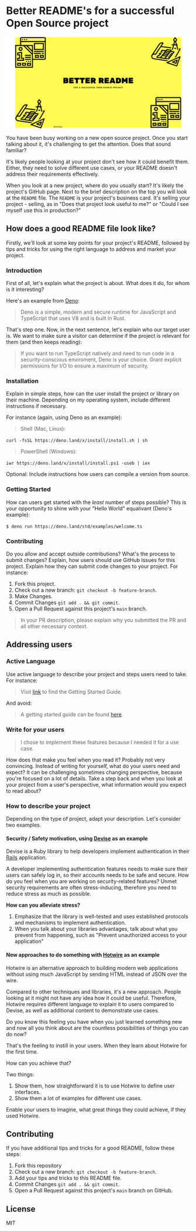 # Better README's for a successful Open Source project

![better-readme.png](better-readme.png)

You have been busy working on a new open source project. Once you start talking about it, it's challenging to get the attention.
Does that sound familiar?

It's likely people looking at your project don't see how it could benefit them. Either, they need to solve different use cases, or your README doesn't address their requirements effectively.

When you look at a new project, where do you usually start?
It's likely the project's GitHub page. Next to the brief description on the top you will look at the `README` file.
The `README` is your project's business card. It's selling your project - selling, as in "Does that project look useful to me?" or "Could I see myself use this in production?"

## How does a good README file look like?

Firstly, we'll look at some key points for your project's README, followed by tips and tricks for using the right language to address and market your project.

### Introduction

First of all, let's explain what the project is about. What does it do, for whom is it interesting?

Here's an example from [Deno](https://github.com/denoland/deno):

> Deno is a simple, modern and secure runtime for JavaScript and TypeScript that uses V8 and is built in Rust.

That's step one. Now, in the next sentence, let's explain who our target user is. We want to make sure a visitor can determine if the project is relevant for them (and then keeps reading):

> If you want to run TypeScript natively and need to run code in a security-conscious enviroment, Deno is your choice. Grant explicit permissions for I/O to ensure a maximum of security.

### Installation

Explain in simple steps, how can the user install the project or library on their machine. Depending on my operating system, include different instructions if necessary.

For instance (again, using Deno as an example):

> Shell (Mac, Linux):

`curl -fsSL https://deno.land/x/install/install.sh | sh`

> PowerShell (Windows):

`iwr https://deno.land/x/install/install.ps1 -useb | iex`

Optional: Include instructions how users can compile a version from source.

### Getting Started

How can users get started with the *least* number of steps possible? This is your opportunity to shine with your "Hello World" equalivant (Deno's example):

`$ deno run https://deno.land/std/examples/welcome.ts`

### Contributing

Do you allow and accept outside contributions? What's the process to submit changes? Explain, how users should use GitHub Issues for this project.
Explain how they can submit code changes to your project. For instance:

1. Fork this project.
2. Check out a new branch: `git checkout -b feature-branch`.
3. Make Changes.
4. Commit Changes `git add . && git commit`.
5. Open a Pull Request against this project's `main` branch.

> In your PR description, please explain why you submitted the PR and all other necessary context.

## Addressing users

### Active Language

Use active language to describe your project and steps users need to take. For instance:

> Visit [link](https://example.com) to find the Getting Started Guide.

And avoid:

> A getting started guide can be found [here](https://example.com).

### Write for your users

> I chose to implement these features because I needed it for a use case.

How does that make you feel when you read it? Probably not very convincing. Instead of writing for yourself, what do your users need and expect?
It can be challenging sometimes changing perspective, because you're focused on a lot of details. Take a step back and when you look at your project from a user's perspective, what information would you expect to read about?

### How to describe your project

Depending on the type of project, adapt your description. Let's consider two examples.

#### Security / Safety motivation, using [Devise](https://github.com/heartcombo/devise) as an example

Devise is a Ruby library to help developers implement authentication in their [Rails](https://rubyonrails.org/) application.

A developer implementing authentication features needs to make sure their users can safely log in, so their accounts needs to be safe and secure.
How do you feel when you are working on security-related features?
Unmet security requirements are often stress-inducing, therefore you need to reduce stress as much as possible.

__How can you alleviate stress?__


1. Emphasize that the library is well-tested and uses established protocols and mechanisms to implement authentication.
2. When you talk about your libraries advantages, talk about what you prevent from happening, such as "Prevent unauthorized access to your application"

#### New approaches to do something with [Hotwire](https://hotwire.dev) as an example

Hotwire is an alternative approach to building modern web applications without using much JavaScript by sending HTML instead of JSON over the wire.

Compared to other techniques and libraries, it's a new approach. People looking at it might not have any idea how it could be useful.
Therefore, Hotwire requires different language to explain it to users compared to Devise, as well as additional content to demonstrate use cases.

Do you know this feeling you have when you just learned something new and now all you think about are the countless possibilities of things you can do now?

That's the feeling to instill in your users. When they learn about Hotwire for the first time.

How can you achieve that?

Two things:

1. Show them, how straightforward it is to use Hotwire to define user interfaces.
2. Show them a lot of examples for different use cases.

Enable your users to imagine, what great things they could achieve, if they used Hotwire.

## Contributing

If you have additional tips and tricks for a good README, follow these steps:

1. Fork this repository
2. Check out a new branch: `git checkout -b feature-branch`.
3. Add your tips and tricks to this README file.
4. Commit Changes `git add . && git commit`.
5. Open a Pull Request against this project's `main` branch on GitHub.

## License

MIT

